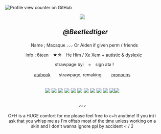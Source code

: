 ![Profile view counter on GitHub](https://komarev.com/ghpvc/?username=beetledtiger)

<p align="center"> <img src="https://i.pinimg.com/originals/6c/99/99/6c999936a8a8776c2674bce8ab1e030e.gif">
  
## <p align="center">   ⠀⠀  *@Beetledtiger*⠀
<p align="center"> ⠀ Name ; Macaque ⸝⸝⸝ Or Aiden if given perm / friends
<p align="center"> ⠀Info ; 6teen   ⠀★☆   ⠀He Him / Xe Xem +  autistic & dyslexic
<p align="center"> ⠀ strawpage byi   ⠀⟢   ⠀sign ata !
<p align="center"> <a href="https://beetledtiger.atabook.org">atabook</a>　　strawpage, remaking 　　<a href="https://pronouns.cc/@beetledtiger">pronouns</a> <br>
<h2
<p align="center"> <img src="https://64.media.tumblr.com/38441dd588e4ced837c56e592b179792/ec8f693b87536b40-ef/s100x200/76fd6a231fe77cb006500be3762d07f91aafa781.gifv"> <img src="https://64.media.tumblr.com/44be30cefa3c64253b3a17e661e427c8/79d8b316934d24c3-20/s100x200/ca8d8ef4b165c72b1777e678df29cc140457aecc.pnj"> <img src= "https://64.media.tumblr.com/ac9577ddf2217b072734373ad4d1a7b7/870a71d5cc7f86e6-59/s100x200/cd66a1ebfd38b9d1e4e8884f666a020231f3f1f2.gifv"> <img src= "https://64.media.tumblr.com/6e03d4f5d6b7dc2cbbd9709bb8fd61f2/057a314a7298abea-75/s100x200/fe0d5481a8d6f8d9c133f287180be3d7e83b0b91.gifv">
<img src= "https://64.media.tumblr.com/ea4742848d7621568ac554aa64cce29d/34fec68c1dc64d07-5a/s100x200/efec9827decc222245a4b143f3e984834d33fddb.gifv"> <img src= "https://64.media.tumblr.com/54ebca3796d2db71d28624f52a96891d/9ff0c6c764276d0b-f5/s100x200/d49a69bf7a200bd7a0a6292480d1e852a7187056.gifv"> <img src= "https://64.media.tumblr.com/8fd2dafa78dd21d1b8342d7a3ec0ee89/04d0b0e7c481e716-ac/s100x200/818399392be4f0a01c58bc51ce6abc591d3e0be5.pnj"> <img src="https://64.media.tumblr.com/05f053e5cc29fd6a14c71617ff12cf9b/c4b748be1dbecdc5-fb/s100x200/269580c4b4dcb26fe853200d44bf065adfc73360.gifv"> <img src="https://64.media.tumblr.com/a34799fa1ccb4a4f5e04140f27a82d14/a2b9a9b92798b874-da/s250x400/14ad60a079ecd501a391e43727621f2f69e4972f.pnj"> <img src="https://64.media.tumblr.com/5a9373dd9fe5c36c845281064541cf32/a2b9a9b92798b874-17/s250x400/8f4dc74b2c0a9948f28ca46b3aa62984cfcdf971.pnj"> <img src="https://64.media.tumblr.com/a1c334c7de14b3d01de3757ff38e52ce/a2b9a9b92798b874-c9/s250x400/a0e9dcc1f1f1c095db9bebb65f87f57ef756bbaa.gifv"><img src="https://64.media.tumblr.com/a22130ff3845c3bb5bb99df3f9e39274/0455fac414385656-ed/s250x400/bd70046f425f9dff729019557de5d3749fde78a2.pnj">
  
### <p align="center">  ⸝⸝⸝ 
<p align="center"> C+H is a HUGE comfort for me please feel free to c+h anytime! If you int i ask that you whisp me as I'm offtab most of the time unless working on a skin and I don't wanna ignore ppl by accident < / 3
